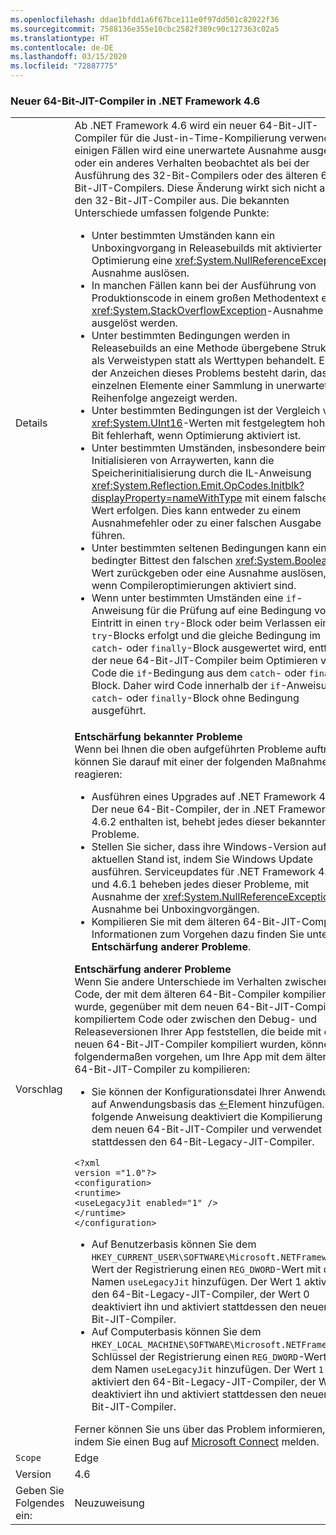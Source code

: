 ```yaml
---
ms.openlocfilehash: ddae1bfdd1a6f67bce111e0f97dd501c82022f36
ms.sourcegitcommit: 7588136e355e10cbc2582f389c90c127363c02a5
ms.translationtype: HT
ms.contentlocale: de-DE
ms.lasthandoff: 03/15/2020
ms.locfileid: "72887775"
---
```

### <a name="new-64-bit-jit-compiler-in-the-net-framework-46"></a>Neuer 64-Bit-JIT-Compiler in .NET Framework 4.6

|   |   |
|---|---|
|Details|Ab .NET Framework 4.6 wird ein neuer 64-Bit-JIT-Compiler für die Just-in-Time-Kompilierung verwendet. In einigen Fällen wird eine unerwartete Ausnahme ausgelöst oder ein anderes Verhalten beobachtet als bei der Ausführung des 32-Bit-Compilers oder des älteren 64-Bit-JIT-Compilers. Diese Änderung wirkt sich nicht auf den 32-Bit-JIT-Compiler aus. Die bekannten Unterschiede umfassen folgende Punkte:<ul><li>Unter bestimmten Umständen kann ein Unboxingvorgang in Releasebuilds mit aktivierter Optimierung eine <xref:System.NullReferenceException>-Ausnahme auslösen.</li><li>In manchen Fällen kann bei der Ausführung von Produktionscode in einem großen Methodentext eine <xref:System.StackOverflowException>-Ausnahme ausgelöst werden.</li><li>Unter bestimmten Bedingungen werden in Releasebuilds an eine Methode übergebene Strukturen als Verweistypen statt als Werttypen behandelt. Eins der Anzeichen dieses Problems besteht darin, dass die einzelnen Elemente einer Sammlung in unerwarteter Reihenfolge angezeigt werden.</li><li>Unter bestimmten Bedingungen ist der Vergleich von <xref:System.UInt16>-Werten mit festgelegtem hohem Bit fehlerhaft, wenn Optimierung aktiviert ist.</li><li>Unter bestimmten Umständen, insbesondere beim Initialisieren von Arraywerten, kann die Speicherinitialisierung durch die IL-Anweisung <xref:System.Reflection.Emit.OpCodes.Initblk?displayProperty=nameWithType> mit einem falschen Wert erfolgen. Dies kann entweder zu einem Ausnahmefehler oder zu einer falschen Ausgabe führen.</li><li>Unter bestimmten seltenen Bedingungen kann ein bedingter Bittest den falschen <xref:System.Boolean>-Wert zurückgeben oder eine Ausnahme auslösen, wenn Compileroptimierungen aktiviert sind.</li><li>Wenn unter bestimmten Umständen eine <code>if</code>-Anweisung für die Prüfung auf eine Bedingung vor dem Eintritt in einen <code>try</code>-Block oder beim Verlassen eines <code>try</code>-Blocks erfolgt und die gleiche Bedingung im <code>catch</code>- oder <code>finally</code>-Block ausgewertet wird, entfernt der neue 64-Bit-JIT-Compiler beim Optimieren von Code die <code>if</code>-Bedingung aus dem <code>catch</code>- oder <code>finally</code>-Block. Daher wird Code innerhalb der <code>if</code>-Anweisung im <code>catch</code>- oder <code>finally</code>-Block ohne Bedingung ausgeführt.</li></ul>|
|Vorschlag|**Entschärfung bekannter Probleme** <br/> Wenn bei Ihnen die oben aufgeführten Probleme auftreten, können Sie darauf mit einer der folgenden Maßnahmen reagieren:<ul><li>Ausführen eines Upgrades auf .NET Framework 4.6.2. Der neue 64-Bit-Compiler, der in .NET Framework 4.6.2 enthalten ist, behebt jedes dieser bekannten Probleme.</li><li>Stellen Sie sicher, dass ihre Windows-Version auf dem aktuellen Stand ist, indem Sie Windows Update ausführen. Serviceupdates für .NET Framework 4.6 und 4.6.1 beheben jedes dieser Probleme, mit Ausnahme der <xref:System.NullReferenceException>-Ausnahme bei Unboxingvorgängen.</li><li>Kompilieren Sie mit dem älteren 64-Bit-JIT-Compiler. Informationen zum Vorgehen dazu finden Sie unter **Entschärfung anderer Probleme**.</li></ul>**Entschärfung anderer Probleme** <br/> Wenn Sie andere Unterschiede im Verhalten zwischen Code, der mit dem älteren 64-Bit-Compiler kompiliert wurde, gegenüber mit dem neuen 64-Bit-JIT-Compiler kompiliertem Code oder zwischen den Debug- und Releaseversionen Ihrer App feststellen, die beide mit dem neuen 64-Bit-JIT-Compiler kompiliert wurden, können Sie folgendermaßen vorgehen, um Ihre App mit dem älteren 64-Bit-JIT-Compiler zu kompilieren:<ul><li>Sie können der Konfigurationsdatei Ihrer Anwendung auf Anwendungsbasis das [<](~/docs/framework/configure-apps/file-schema/runtime/uselegacyjit-element.md)-Element hinzufügen. Die folgende Anweisung deaktiviert die Kompilierung mit dem neuen 64-Bit-JIT-Compiler und verwendet stattdessen den 64-Bit-Legacy-JIT-Compiler.</li></ul><pre><code class="lang-xml">&lt;?xml version =&quot;1.0&quot;?&gt;&#13;&#10;&lt;configuration&gt;&#13;&#10;&lt;runtime&gt;&#13;&#10;&lt;useLegacyJit enabled=&quot;1&quot; /&gt;&#13;&#10;&lt;/runtime&gt;&#13;&#10;&lt;/configuration&gt;&#13;&#10;</code></pre><ul><li>Auf Benutzerbasis können Sie dem <code>HKEY_CURRENT_USER\SOFTWARE\Microsoft\.NETFramework</code>-Wert der Registrierung einen <code>REG_DWORD</code>-Wert mit dem Namen <code>useLegacyJit</code> hinzufügen. Der Wert 1 aktiviert den 64-Bit-Legacy-JIT-Compiler, der Wert 0 deaktiviert ihn und aktiviert stattdessen den neuen 64-Bit-JIT-Compiler.</li><li>Auf Computerbasis können Sie dem <code>HKEY_LOCAL_MACHINE\SOFTWARE\Microsoft\.NETFramework</code>-Schlüssel der Registrierung einen <code>REG_DWORD</code>-Wert mit dem Namen <code>useLegacyJit</code> hinzufügen. Der Wert <code>1</code> aktiviert den 64-Bit-Legacy-JIT-Compiler, der Wert <code>0</code> deaktiviert ihn und aktiviert stattdessen den neuen 64-Bit-JIT-Compiler.</li></ul>Ferner können Sie uns über das Problem informieren, indem Sie einen Bug auf [Microsoft Connect](https://connect.microsoft.com/VisualStudio) melden.|
|`Scope`|Edge|
|Version|4.6|
|Geben Sie Folgendes ein:|Neuzuweisung|
